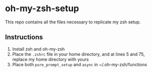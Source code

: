 # oh-my-zsh-setup

This repo contains all the files necessary to replicate my zsh setup.

## Instructions

1. Install zsh and oh-my-zsh
2. Place the `.zshrc` file in your home directory, and at lines 5 and 75, replace my home directory with yours
3. Place both `pure_prompt_setup` and `async` in ~/.oh-my-zsh/functions
